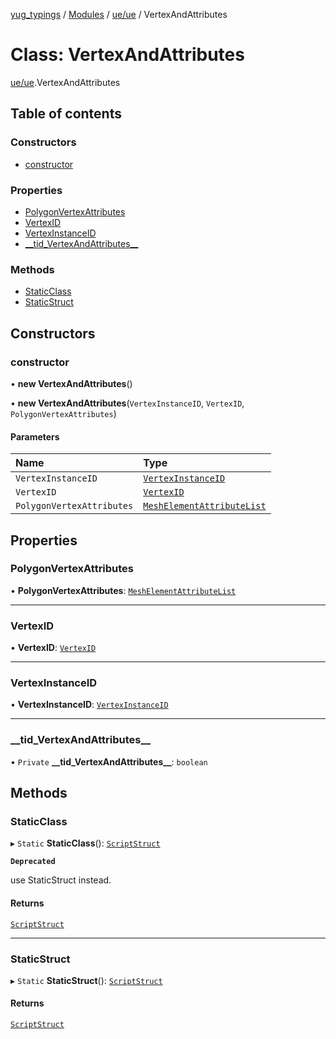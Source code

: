 [yug_typings](../README.md) / [Modules](../modules.md) / [ue/ue](../modules/ue_ue.md) / VertexAndAttributes

# Class: VertexAndAttributes

[ue/ue](../modules/ue_ue.md).VertexAndAttributes

## Table of contents

### Constructors

- [constructor](ue_ue.VertexAndAttributes.md#constructor)

### Properties

- [PolygonVertexAttributes](ue_ue.VertexAndAttributes.md#polygonvertexattributes)
- [VertexID](ue_ue.VertexAndAttributes.md#vertexid)
- [VertexInstanceID](ue_ue.VertexAndAttributes.md#vertexinstanceid)
- [\_\_tid\_VertexAndAttributes\_\_](ue_ue.VertexAndAttributes.md#__tid_vertexandattributes__)

### Methods

- [StaticClass](ue_ue.VertexAndAttributes.md#staticclass)
- [StaticStruct](ue_ue.VertexAndAttributes.md#staticstruct)

## Constructors

### constructor

• **new VertexAndAttributes**()

• **new VertexAndAttributes**(`VertexInstanceID`, `VertexID`, `PolygonVertexAttributes`)

#### Parameters

| Name | Type |
| :------ | :------ |
| `VertexInstanceID` | [`VertexInstanceID`](ue_ue.VertexInstanceID.md) |
| `VertexID` | [`VertexID`](ue_ue.VertexID.md) |
| `PolygonVertexAttributes` | [`MeshElementAttributeList`](ue_ue.MeshElementAttributeList.md) |

## Properties

### PolygonVertexAttributes

• **PolygonVertexAttributes**: [`MeshElementAttributeList`](ue_ue.MeshElementAttributeList.md)

___

### VertexID

• **VertexID**: [`VertexID`](ue_ue.VertexID.md)

___

### VertexInstanceID

• **VertexInstanceID**: [`VertexInstanceID`](ue_ue.VertexInstanceID.md)

___

### \_\_tid\_VertexAndAttributes\_\_

• `Private` **\_\_tid\_VertexAndAttributes\_\_**: `boolean`

## Methods

### StaticClass

▸ `Static` **StaticClass**(): [`ScriptStruct`](ue_ue.ScriptStruct.md)

**`Deprecated`**

use StaticStruct instead.

#### Returns

[`ScriptStruct`](ue_ue.ScriptStruct.md)

___

### StaticStruct

▸ `Static` **StaticStruct**(): [`ScriptStruct`](ue_ue.ScriptStruct.md)

#### Returns

[`ScriptStruct`](ue_ue.ScriptStruct.md)
